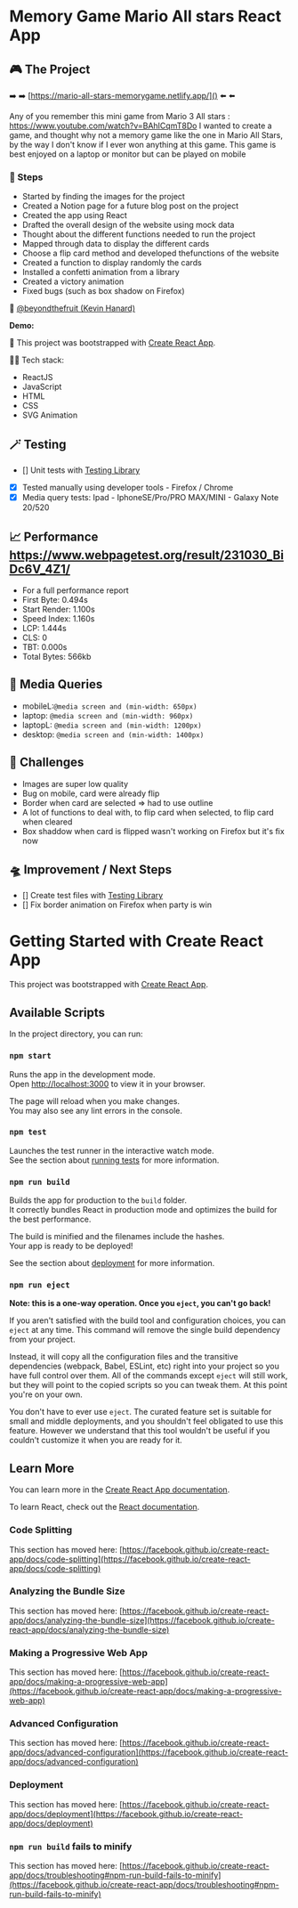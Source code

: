 # Memory Game Mario All stars React App

## 🎮 The Project

➡️ ➡️ [https://mario-all-stars-memorygame.netlify.app/]() ⬅️ ⬅️

Any of you remember this mini game from Mario 3 All stars : https://www.youtube.com/watch?v=BAhICqmT8Do
I wanted to create a game, and thought why not a memory game like the one in Mario All Stars, by the way I don't know if I ever won anything at this game.
This game is best enjoyed on a laptop or monitor but can be played on mobile

### 👟 Steps

- Started by finding the images for the project
- Created a Notion page for a future blog post on the project
- Created the app using React
- Drafted the overall design of the website using mock data
- Thought about the different functions needed to run the project
- Mapped through data to display the different cards
- Choose a flip card method and developed thefunctions of the website
- Created a function to display randomly the cards
- Installed a confetti animation from a library
- Created a victory animation
- Fixed bugs (such as box shadow on Firefox)

🍐 [@beyondthefruit (Kevin Hanard)](https://github.com/beyondthefruit)

**Demo:**

🚀 This project was bootstrapped with [Create React App](https://github.com/facebook/create-react-app).

🧚🏻 Tech stack:

- ReactJS
- JavaScript
- HTML
- CSS
- SVG Animation

## 🪄 Testing

- [] Unit tests with [Testing Library](https://testing-library.com/)
- [x] Tested manually using developer tools - Firefox / Chrome
- [x] Media query tests: Ipad - IphoneSE/Pro/PRO MAX/MINI - Galaxy Note 20/520

## 📈 Performance https://www.webpagetest.org/result/231030_BiDc6V_4Z1/

- For a full performance report
- First Byte: 0.494s
- Start Render: 1.100s
- Speed Index: 1.160s
- LCP: 1.444s
- CLS: 0
- TBT: 0.000s
- Total Bytes: 566kb

## 📱 Media Queries

- mobileL:`@media screen and (min-width: 650px)`
- laptop: `@media screen and (min-width: 960px)`
- laptopL: `@media screen and (min-width: 1200px)`
- desktop: `@media screen and (min-width: 1400px)`

## 🌵 Challenges

- Images are super low quality
- Bug on mobile, card were already flip
- Border when card are selected => had to use outline
- A lot of functions to deal with, to flip card when selected, to flip card when cleared
- Box shaddow when card is flipped wasn't working on Firefox but it's fix now

## 🛸 Improvement / Next Steps

- [] Create test files with [Testing Library](https://testing-library.com/)
- [] Fix border animation on Firefox when party is win

# Getting Started with Create React App

This project was bootstrapped with [Create React App](https://github.com/facebook/create-react-app).

## Available Scripts

In the project directory, you can run:

### `npm start`

Runs the app in the development mode.\
Open [http://localhost:3000](http://localhost:3000) to view it in your browser.

The page will reload when you make changes.\
You may also see any lint errors in the console.

### `npm test`

Launches the test runner in the interactive watch mode.\
See the section about [running tests](https://facebook.github.io/create-react-app/docs/running-tests) for more information.

### `npm run build`

Builds the app for production to the `build` folder.\
It correctly bundles React in production mode and optimizes the build for the best performance.

The build is minified and the filenames include the hashes.\
Your app is ready to be deployed!

See the section about [deployment](https://facebook.github.io/create-react-app/docs/deployment) for more information.

### `npm run eject`

**Note: this is a one-way operation. Once you `eject`, you can't go back!**

If you aren't satisfied with the build tool and configuration choices, you can `eject` at any time. This command will remove the single build dependency from your project.

Instead, it will copy all the configuration files and the transitive dependencies (webpack, Babel, ESLint, etc) right into your project so you have full control over them. All of the commands except `eject` will still work, but they will point to the copied scripts so you can tweak them. At this point you're on your own.

You don't have to ever use `eject`. The curated feature set is suitable for small and middle deployments, and you shouldn't feel obligated to use this feature. However we understand that this tool wouldn't be useful if you couldn't customize it when you are ready for it.

## Learn More

You can learn more in the [Create React App documentation](https://facebook.github.io/create-react-app/docs/getting-started).

To learn React, check out the [React documentation](https://reactjs.org/).

### Code Splitting

This section has moved here: [https://facebook.github.io/create-react-app/docs/code-splitting](https://facebook.github.io/create-react-app/docs/code-splitting)

### Analyzing the Bundle Size

This section has moved here: [https://facebook.github.io/create-react-app/docs/analyzing-the-bundle-size](https://facebook.github.io/create-react-app/docs/analyzing-the-bundle-size)

### Making a Progressive Web App

This section has moved here: [https://facebook.github.io/create-react-app/docs/making-a-progressive-web-app](https://facebook.github.io/create-react-app/docs/making-a-progressive-web-app)

### Advanced Configuration

This section has moved here: [https://facebook.github.io/create-react-app/docs/advanced-configuration](https://facebook.github.io/create-react-app/docs/advanced-configuration)

### Deployment

This section has moved here: [https://facebook.github.io/create-react-app/docs/deployment](https://facebook.github.io/create-react-app/docs/deployment)

### `npm run build` fails to minify

This section has moved here: [https://facebook.github.io/create-react-app/docs/troubleshooting#npm-run-build-fails-to-minify](https://facebook.github.io/create-react-app/docs/troubleshooting#npm-run-build-fails-to-minify)
